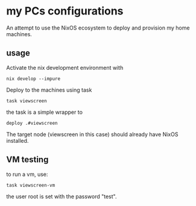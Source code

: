 # my PCs configurations

An attempt to use the NixOS ecosystem to deploy and provision my home machines.

## usage

Activate the nix development environment with

```shell
nix develop --impure
```

Deploy to the machines using task

```shell
task viewscreen  
```

the task is a simple wrapper to

```shell
deploy .#viewscreen
```

The target node (viewscreen in this case) should already have NixOS installed.

## VM testing

to run a vm, use:

```shell
task viewscreen-vm
```

the user root is set with the password "test".
